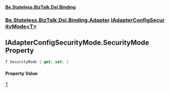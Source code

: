 #### [Be.Stateless.BizTalk.Dsl.Binding](README.md 'README')
### [Be.Stateless.BizTalk.Dsl.Binding.Adapter](Be.Stateless.BizTalk.Dsl.Binding.Adapter.md 'Be.Stateless.BizTalk.Dsl.Binding.Adapter').[IAdapterConfigSecurityMode&lt;T&gt;](IAdapterConfigSecurityMode_T_.md 'Be.Stateless.BizTalk.Dsl.Binding.Adapter.IAdapterConfigSecurityMode<T>')

## IAdapterConfigSecurityMode<T>.SecurityMode Property

```csharp
T SecurityMode { get; set; }
```

#### Property Value
[T](IAdapterConfigSecurityMode_T_.md#Be.Stateless.BizTalk.Dsl.Binding.Adapter.IAdapterConfigSecurityMode_T_.T 'Be.Stateless.BizTalk.Dsl.Binding.Adapter.IAdapterConfigSecurityMode<T>.T')